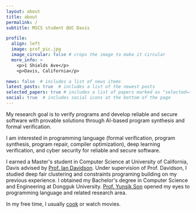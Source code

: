 ```yaml
---
layout: about
title: about
permalink: /
subtitle: MSCS student @UC Davis

profile:
  align: left
  image: prof_pic.jpg
  image_circular: false # crops the image to make it circular
  more_info: >
    <p>1 Shields Ave</p>
    <p>Davis, California</p>

news: false  # includes a list of news items
latest_posts: true  # includes a list of the newest posts
selected_papers: true # includes a list of papers marked as "selected={true}"
social: true  # includes social icons at the bottom of the page
---
```


My research goal is to verify programs and develop reliable and secure software with provable solutions through AI-based program synthesis and formal verification.

I am interested in programming language (formal verification, program synthesis, program repair, compiler optimization), deep learning verification, and cyber security for reliable and secure software.

I earned a Master's student in Computer Science at University of California, Davis advised by [Prof. Ian Davidson](https://www.cs.ucdavis.edu/~davidson/). Under supervision of Prof. Davidson, I studied deep fair clustering and constraints programing building on my previous experience. I obtained my Bachelor's degree in Computer Science and Engineering at Dongguk University. [Prof. Yunsik Son](https://sites.google.com/dgu.ac.kr/plass/english?authuser=0) opened my eyes to programming language and related research area.

In my free time, I usually [<u>cook</u>](/cooking/) or watch movies.

<!-- Write your biography here. Tell the world about yourself. Link to your favorite [subreddit](http://reddit.com). You can put a picture in, too. The code is already in, just name your picture `prof_pic.jpg` and put it in the `img/` folder.

Put your address / P.O. box / other info right below your picture. You can also disable any of these elements by editing `profile` property of the YAML header of your `_pages/about.md`. Edit `_bibliography/papers.bib` and Jekyll will render your [publications page](/al-folio/publications/) automatically.

Link to your social media connections, too. This theme is set up to use [Font Awesome icons](https://fontawesome.com/) and [Academicons](https://jpswalsh.github.io/academicons/), like the ones below. Add your Facebook, Twitter, LinkedIn, Google Scholar, or just disable all of them. -->